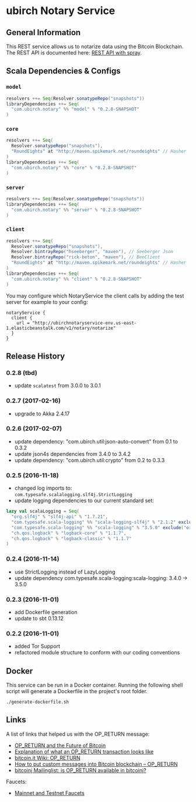 # ubirch Notary Service

## General Information

This REST service allows us to notarize data using the Bitcoin Blockchain. The REST API is documented here: 
[REST API with spray](./rest-spray.html).

## Scala Dependencies & Configs

### `model`

```scala
resolvers ++= Seq(Resolver.sonatypeRepo("snapshots"))
libraryDependencies ++= Seq(
  "com.ubirch.notary" %% "model" % "0.2.8-SNAPSHOT"
)
```

### `core`

```scala
resolvers ++= Seq(
  Resolver.sonatypeRepo("snapshots"),
  "RoundEights" at "http://maven.spikemark.net/roundeights" // Hasher
)
libraryDependencies ++= Seq(
  "com.ubirch.notary" %% "core" % "0.2.8-SNAPSHOT"
)
```

### `server`

```scala
resolvers ++= Seq(Resolver.sonatypeRepo("snapshots"))
libraryDependencies ++= Seq(
  "com.ubirch.notary" %% "server" % "0.2.8-SNAPSHOT"
)
```

### `client`

```scala
resolvers ++= Seq(
  Resolver.sonatypeRepo("snapshots"),
  Resolver.bintrayRepo("hseeberger", "maven"), // Seeberger Json
  Resolver.bintrayRepo("rick-beton", "maven"), // BeeClient
  "RoundEights" at "http://maven.spikemark.net/roundeights" // Hasher
)
libraryDependencies ++= Seq(
  "com.ubirch.notary" %% "client" % "0.2.8-SNAPSHOT"
)
```

You may configure which NotaryService the client calls by adding the test server for example to your config:

    notaryService {
      client {
        url = "http://ubirchnotaryservice-env.us-east-1.elasticbeanstalk.com/v1/notary/notarize"
      }
    }

## Release History

### 0.2.8 (tbd)

* update `scalatest` from 3.0.0 to 3.0.1

### 0.2.7 (2017-02-16)

* upgrade to Akka 2.4.17

### 0.2.6 (2017-02-07)

* update dependency: "com.ubirch.util:json-auto-convert" from 0.1 to 0.3.2
* update json4s dependencies from 3.4.0 to 3.4.2
* update dependency: "com.ubirch.util:crypto" from 0.2 to 0.3.3

### 0.2.5 (2016-11-18)

- changed log imports to: `com.typesafe.scalalogging.slf4j.StrictLogging`
- update logging dependencies to our current standard set:
  
```scala
lazy val scalaLogging = Seq(
  "org.slf4j" % "slf4j-api" % "1.7.21",
  "com.typesafe.scala-logging" %% "scala-logging-slf4j" % "2.1.2" exclude("org.slf4j", "slf4j-api"),
  "com.typesafe.scala-logging" %% "scala-logging" % "3.5.0" exclude("org.slf4j", "slf4j-api"),
  "ch.qos.logback" % "logback-core" % "1.1.7",
  "ch.qos.logback" % "logback-classic" % "1.1.7"
)
```

### 0.2.4 (2016-11-14)

  * use StrictLogging instead of LazyLogging
  * update dependency com.typesafe.scala-logging:scala-logging: 3.4.0 -> 3.5.0

### 0.2.3 (2016-11-01)

  * add Dockerfile generation
  * update to sbt 0.13.12

### 0.2.2 (2016-11-01)

  * added Tor Support
  * refactored module structure to conform with our coding conventions

## Docker

This service can be run in a Docker container. Running the following shell script will generate a Dockerfile in the
project's root folder.

```
./generate-dockerfile.sh
```

## Links

A list of links that helped us with the OP_RETURN message:

* [OP_RETURN and the Future of Bitcoin](http://bitzuma.com/posts/op-return-and-the-future-of-bitcoin/)
* [Explanation of what an OP_RETURN transaction looks like](https://bitcoin.stackexchange.com/questions/29554/explanation-of-what-an-op-return-transaction-looks-like)
* [bitcoin.it Wiki: OP_RETURN](https://en.bitcoin.it/wiki/OP_RETURN)
* [How to put custom messages into Bitcoin blockchain – OP_RETURN](https://www.wlangiewicz.com/2014/10/24/how-to-put-custom-messages-into-bitcoin-blockchain-op_return/)
* [bitcoinj Mailinglist: is OP_RETURN available in bitcoinj?](https://groups.google.com/forum/?fromgroups#!topic/bitcoinj/766ZhvJjIqM)

Faucets:

* [Mainnet and Testnet Faucets](https://en.bitcoin.it/wiki/List_of_faucets)
